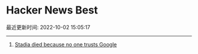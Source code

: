# Hacker News Best

最近更新时间: 2022-10-02 15:05:17

--- 
1. [Stadia died because no one trusts Google](https://techcrunch.com/2022/10/01/stadia-died-because-no-one-trusts-google/) 
